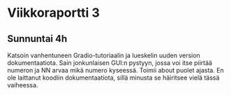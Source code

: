# Viikkoraportti 3

## Sunnuntai 4h
Katsoin vanhentuneen Gradio-tutoriaalin ja lueskelin uuden version dokumentaatiota. Sain jonkunlaisen GUI:n pystyyn, jossa voi itse piirtää numeron ja NN arvaa mikä numero kyseessä. Toimii about puolet ajasta. En ole laittanut koodiin dokumentaatiota, sillä minusta se häiritsee vielä tässä vaiheessa.

